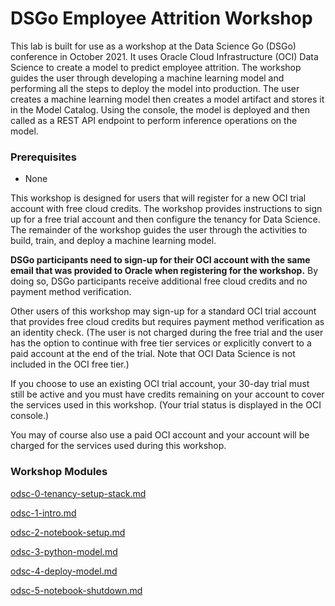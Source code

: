 # DSGo Employee Attrition Workshop

This lab is built for use as a workshop at the Data Science Go (DSGo) conference in October 2021. It uses Oracle Cloud Infrastructure (OCI) Data Science to create a model to predict employee attrition. The workshop guides the user through developing a machine learning model and performing all the steps to deploy the model into production. The user creates a machine learning model then creates a model artifact and stores it in the Model Catalog. Using the console, the model is deployed and then called as a REST API endpoint to perform inference operations on the model.

### Prerequisites
  - None

This workshop is designed for users that will register for a new OCI trial account with free cloud credits.  The workshop provides instructions to sign up for a free trial account and then configure the tenancy for Data Science. The remainder of the workshop guides the user through the activities to build, train, and deploy a machine learning model.

**DSGo participants need to sign-up for their OCI account with the same email that was provided to Oracle when registering for the workshop.** By doing so, DSGo participants receive additional free cloud credits and no payment method verification.

Other users of this workshop may sign-up for a standard OCI trial account that provides free cloud credits but requires payment method verification as an identity check. (The user is not charged during the free trial and the user has the option to continue with free tier services or explicitly convert to a paid account at the end of the trial. Note that OCI Data Science is not included in the OCI free tier.)

If you choose to use an existing OCI trial account, your 30-day trial must still be active and you must have credits remaining on your account to cover the services used in this workshop. (Your trial status is displayed in the OCI console.)

You may of course also use a paid OCI account and your account will be charged for the services used during this workshop.

### Workshop Modules

[odsc-0-tenancy-setup-stack.md](odsc-0-tenancy-setup-stack.md)

[odsc-1-intro.md](odsc-1-intro.md)

[odsc-2-notebook-setup.md](odsc-2-notebook-setup.md)

[odsc-3-python-model.md](odsc-3-python-model.md)

[odsc-4-deploy-model.md](odsc-4-deploy-model.md)

[odsc-5-notebook-shutdown.md](dsc-5-notebook-shutdown.md) 
